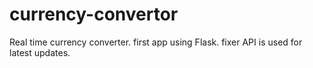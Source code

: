# currency-convertor
Real time currency converter.
first app using Flask. fixer API is used for latest updates.
